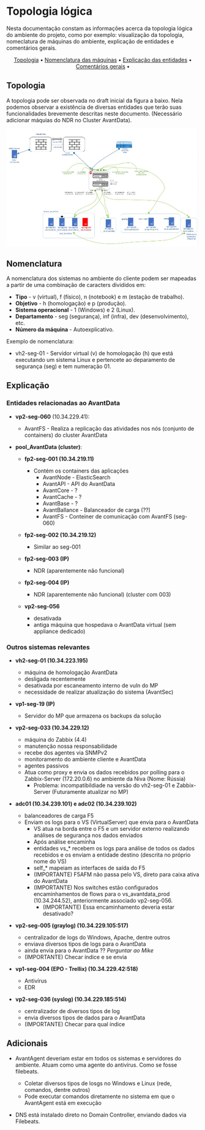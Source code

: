 # Topologia lógica
Nesta documentação constam as informações acerca da topologia lógica do ambiente do projeto, como por exemplo: visualização da topologia, nomeclatura de máquinas do ambiente, explicação de entidades e comentários gerais.

<p align="center">
  <a href="#topologia">Topologia</a> •
  <a href="#nomenclatura">Nomenclatura das máquinas</a> •
  <a href="#explicação">Explicação das entidades</a> •
  <a href="#adicionais">Comentários gerais</a> •
</p>

## Topologia

A topologia pode ser observada no draft inicial da figura a baixo. Nela podemos observar a existência de diversas entidades que terão suas funcionalidades brevemente descritas neste documento. (Necessário adicionar máquias do NDR no Cluster AvantData).

![Topologia lógica](images/Topologia_AvantData.jpeg)

## Nomenclatura

A nomenclatura dos sistemas no ambiente do cliente podem ser mapeadas a partir de uma combinação de caracters divididos em:

* **Tipo** - v (virtual), f (físico), n (notebook) e m (estação de trabalho).
* **Objetivo** - h (homologação) e p (produção).
* **Sistema operacional** - 1 (Windows) e 2 (Linux).
* **Departamento** - seg (segurança), inf (infra), dev (desenvolvimento), etc.
* **Número da máquina** - Autoexplicativo.

Exemplo de nomenclatura:
* vh2-seg-01 - Servidor virtual (v) de homologação (h) que está executando um sistema Linux e pertencete ao deparamento de segurança (seg) e tem numeração 01.

## Explicação

### Entidades relacionadas ao AvantData

* **vp2-seg-060** (10.34.229.41):
    * AvantFS - Realiza a replicação das atividades nos nós (conjunto de containers) do cluster AvantData

* **pool_AvantData (cluster)**:

    * **fp2-seg-001 (10.34.219.11)**
        * Contém os containers das aplicações 
            * AvantNode - ElasticSearch
            * AvantAPI  - API do AvantData
            * AvantCore - ?
            * AvantCache - ?
            * AvantBase - ?
            * AvantBallance - Balanceador de carga (??)
            * AvantFS - Conteiner de comunicação com AvantFS (seg-060)

    * **fp2-seg-002 (10.34.219.12)**
        * Similar ao seg-001

    * **fp2-seg-003 (IP)**
        * NDR (aparentemente não funcional)

    * **fp2-seg-004 (IP)**
        * NDR (aparentemente não funcional) (cluster com 003)

    * **vp2-seg-056**
        * desativada
        * antiga máquina que hospedava o AvantData virtual (sem appliance dedicado)

### Outros sistemas relevantes

* **vh2-seg-01 (10.34.223.195)**
    * máquina de homologação AvantData
    * desligada recentemente
    * desativada por escaneamento interno de vuln do MP
    * necessidade de realizar atualização do sistema (AvantSec)

* **vp1-seg-19 (IP)**
    * Servidor do MP que armazena os backups da solução

* **vp2-seg-033 (10.34.229.12)**
    * máquina do Zabbix (4.4)
    * manutenção nossa responsabilidade
    * recebe dos agentes via SNMPv2
    * monitoramento do ambiente cliente e AvantData
    * agentes passivos
    *  Atua como proxy e envia os dados recebidos por polling para o Zabbix-Server (172.20.0.6) no ambiente da Niva (Nome: Rússia)
        * Problema: incompatibildiade na versão do vh2-seg-01 e Zabbix-Server (Futuramente atualizar no MP)

* **adc01 (10.34.239.101) e adc02 (10.34.239.102)**
    * balanceadores de carga F5
    * Enviam os logs para o VS (VirtualServer) que envia para o AvantData
        * VS atua na borda entre o F5 e um servidor externo realizando análises de segurança nos dados enviados
        * Após análise encaminha 
        * entidades vs_* recebem os logs para análise de todos os dados recebidos e os enviam a entidade destino (descrita no próprio nome do VS)
        * self_* mapeiam as interfaces de saída do F5
        * (IMPORTANTE) F5AFM não passa pelo VS, direto para caixa ativa do AvantData
        * (IMPORTANTE) Nos switches estão configurados encaminhamentos de flows para o vs_avantdata_prod (10.34.244.52), anteriormente associado vp2-seg-056. 
            * (IMPORTANTE) Essa encaminhamento deveria estar desativado?

* **vp2-seg-005 (graylog) (10.34.229.105:517)**
    * centralizador de logs do Windows, Apache, dentre outros
    * enviava diversos tipos de logs para o AvantData
    * ainda envia para o AvantData ?? *Perguntar ao Mike*
    * (IMPORTANTE) Checar índice e se envia

* **vp1-seg-004 (EPO - Trellix) (10.34.229.42:518)**
    * Antivírus
    * EDR

* **vp2-seg-036 (syslog) (10.34.229.185:514)**
    * centralizador de diversos tipos de log
    * envia diversos tipos de dados para o AvantData
    * (IMPORTANTE) Checar para qual índice

## Adicionais

* AvantAgent deveriam estar em todos os sistemas e servidores do ambiente. Atuam como uma agente do antivírus. Como se fosse filebeats.
    * Coletar diversos tipos de losgs no Windows e Linux (rede, comandos, dentre outros)
    * Pode executar comandos diretamente no sistema em que o AvantAgent está em execução

* DNS está instalado direto no Domain Controller, enviando dados via Filebeats.
